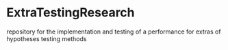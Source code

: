 # ExtraTestingResearch
repository for the implementation and testing of a performance for extras of hypotheses testing methods
